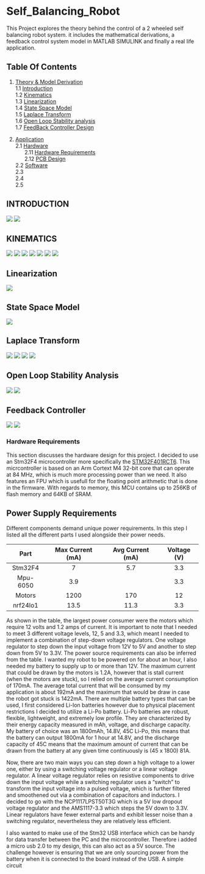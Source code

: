 # Self_Balancing_Robot
This Project explores the theory behind the control of a 2 wheeled self balancing robot system. it includes the mathematical derivations, a feedback control system model in MATLAB SIMULINK and finally a real life application. 



## Table Of Contents

1. [ Theory & Model Derivation ](#desc)  
     1.1 [Introduction](#intro)  
     1.2 [Kinematics ](#kinematics)   
     1.3 [Linearization ](#Linearization)   
     1.4 [State Space Model](#SPM)  
     1.5 [Laplace Transform](#LT)   
     1.6 [Open Loop Stability analysis](#stability)   
     1.7 [FeedBack Controller Design](#pid)   
    
2. [ Application ](#App)  
     2.1 [Hardware](#HW)<br />
&nbsp;&nbsp;&nbsp;&nbsp;&nbsp;&nbsp;2.11 [Hardware Requirements](#HWREQS)<br />
&nbsp;&nbsp;&nbsp;&nbsp;&nbsp;&nbsp;2.12 [PCB Design](#HWREQS)<br />
     2.2 [Software](#SW)  
     2.3 [](#IR)  
     2.4 [](#RegisterA)   
     2.5 [](#micro)  
     

<a name="desc"></a>
<a name="intro"></a>
##                                     INTRODUCTION  
   <img src="Images/intro_1.JPG">  
   <img src="Images/intro_2.JPG">   
   
<a name="kinematics"></a>
##                                      KINEMATICS
   <img src="Images/kinematics_1.JPG">
   <img src="Images/kinematics_2.JPG">
   <img src="Images/kinematics_3.JPG">
   <img src="Images/kinematics_4.JPG"> 
   <img src="Images/kinematics_5.JPG">
   <img src="Images/kinematics_6.JPG">
   <img src="Images/kinematics_7.JPG">
   

<a name="Linearization"></a>
##                                    Linearization  
   <img src="Images/Linearization.JPG">
   

<a name="SPM"></a>
##                                    State Space Model
   <img src="Images/SSM.JPG">
   
   
<a name="LT"></a>
##                                     Laplace Transform
   <img src="Images/LAPLACE1.JPG">
   <img src="Images/LAPLACE2.JPG">
   <img src="Images/LAPLACE3.JPG">
   <img src="Images/LT4.JPG">

   

<a name="stability"></a>
##                                    Open Loop Stability Analysis 
  
   <img src="Images/PZMAP.JPG"> 
   <img src="Images/impulse_response.JPG">
   
  
<a name="pid"></a>
##                                    Feedback Controller
   <img src="Images/PID1.JPG"> 
   <img src="Images/PID2.JPG">


<a name="App"></a>
<a name="HW"></a>
###                                   Hardware Requirements

This section discusses the hardware design for this project. I decided to use an Stm32F4 microcontroller more specifically the [STM32F401RCT6]([https://www.genome.gov/](https://www.st.com/en/microcontrollers-microprocessors/stm32f401rc.html)https://www.st.com/en/microcontrollers-microprocessors/stm32f401rc.html). This micrcontroller is based on an Arm Cortext M4 32-bit core that can operate at 84 MHz, which is much more processing power than we need. It also features an FPU which is usefull for the floating point arithmetic that is done in the firmware. With regards to memory, this MCU contains up to 256KB of flash memory and 64KB of SRAM. 
## Power Supply Requirements
Different components demand unique power requirements. In this step I listed all the different parts I used alongside their power needs.

|  Part      | Max Current (mA)   | Avg Current (mA)  | Voltage (V) | 
| :--------: | :----------------: | :---------------: | :---------: |
| Stm32F4    | 7                  | 5.7               | 3.3         |
| Mpu-6050   | 3.9                |                   | 3.3         |
| Motors     | 1200               | 170               | 12          |
| nrf24lo1   | 13.5               | 11.3              | 3.3         |

As shown in the table, the largest power consumer were the motors which require 12 volts and 1.2 amps of current. It is important to note that I needed to meet 3 different voltage levels, 12, 5 and 3.3, which meant I needed to implement a combination of step-down voltage regulators. One voltage regulator to step down the input voltage from 12V to 5V and another to step down from 5V to 3.3V. The power source requirements can also be inferred from the table. I wanted my robot to be powered on for about an hour, I also needed my battery to supply up to or more than 12V. The maximum current that could be drawn by the motors is 1.2A, however that is stall current (when the motors are stuck), so I relied on the average current consumption of 170mA. The average total current that will be consumed by my application is about 192mA and the maximum that would be draw in case the robot got stuck is 1422mA. There are multiple battery types that can be used, I first considered Li-Ion batteries however due to physical placement restrictions I decided to utilize a Li-Po battery. Li-Po batteries are robust, flexible, lightweight, and extremely low profile. They are characterized by their energy capacity measured in mAh, voltage, and discharge capacity. My battery of choice was an 1800mAh, 14.8V, 45C Li-Po, this means that the battery can output 1800mA for 1 hour at 14.8V, and the discharge capacity of 45C means that the maximum amount of current that can be drawn from the battery at any given time continuously is (45 x 1800) 81A.

Now, there are two main ways you can step down a high voltage to a lower one, either by using a switching voltage regulator or a linear voltage regulator. A linear voltage regulator relies on resistive components to drive down the input voltage while a switching regulator uses a “switch” to transform the input voltage into a pulsed voltage, which is further filtered and smoothened out via a combination of capacitors and inductors. I decided to go with the NCP1117LPST50T3G which is a 5V low dropout voltage regulator and the AMS1117-3.3 which steps the 5V down to 3.3V. Linear regulators have fewer external parts and exhibit lesser noise than a switching regulator, nevertheless they are relatively less efficient. 

I also wanted to make use of the Stm32 USB interface which can be handy for data transfer between the PC and the microcontroller. Therefore i added a micro usb 2.0 to my design, this can also act as a 5V source. The challenge however is ensuring that we are only sourcing power from the battery when it is connected to the board instead of the USB. A simple circuit 
